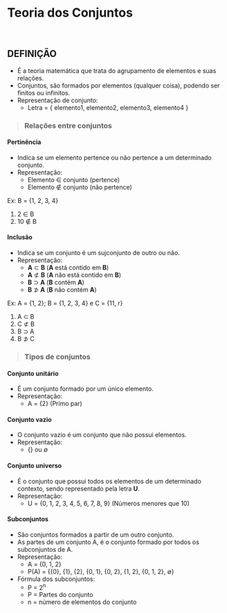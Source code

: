 # Teoria dos Conjuntos 

<br>

## DEFINIÇÃO
* É a teoria matemática que trata do agrupamento de elementos e suas relações.
* Conjuntos, são formados por elementos (qualquer coisa), podendo ser finitos ou infinitos.
* Representação de conjunto:
  - Letra = { elemento1, elemento2, elemento3, elemento4 }

> ### Relações entre conjuntos

#### Pertinência
* Indica se um elemento pertence ou não pertence a um determinado conjunto.
* Representação:
  - Elemento ∈ conjunto (pertence)
  - Elemento ∉ conjunto (não pertence)

Ex: B = {1, 2, 3, 4}  
1. 2 ∈ B  
2. 10 ∉ B  

#### Inclusão
* Indica se um conjunto é um sujconjunto de outro ou não.
* Representação:
  - **A** ⊂ **B** (**A** está contido em **B**)
  - **A** ⊄ **B** (**A** não está contido em **B**)
  - **B** ⊃ **A** (**B** contém **A**)
  - **B** ⊅ **A** (**B** não contém **A**)

Ex: A = {1, 2}; B = {1, 2, 3, 4} e C = {11, r}
1. A ⊂ B  
2. C ⊄ B
3. B ⊃ A
4. B ⊅ C

> ### Tipos de conjuntos

#### Conjunto unitário
* É um conjunto formado por um único elemento.
* Representação:
  - A = {2} (Primo par)

#### Conjunto vazio
* O conjunto vazio é um conjunto que não possui elementos.
* Representação:
  - {} ou ∅

#### Conjunto universo
* É o conjunto que possui todos os elementos de um determinado contexto, sendo representado pela letra **U**.
* Representação:
  - U = {0, 1, 2, 3, 4, 5, 6, 7, 8, 9} (Números menores que 10)

#### Subconjuntos
* São conjuntos formados a partir de um outro conjunto.
* As partes de um conjunto A, é o conjunto formado por todos os subconjuntos de A.
* Representação:
  - A = {0, 1, 2} 
  - P(A) = {{0}, {1}, {2}, {0, 1}, {0, 2}, {1, 2}, {0, 1, 2}, ∅}
* Fórmula dos subconjuntos:
  - P = 2<sup>n</sup>
  - P = Partes do conjunto
  - n = número de elementos do conjunto